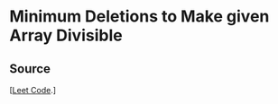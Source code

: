 # Minimum Deletions to Make given Array Divisible 

## Source
 [[Leet Code](https://leetcode.com/problems/minimum-deletions-to-make-array-divisible/).]

